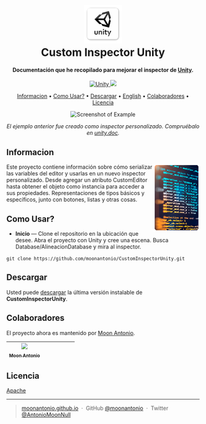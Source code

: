 <h1 align="center">
  <br>
  <a href="https://github.com/moonantonio/CustomInspectorUnity"><img src="https://github.com/moonantonio/CustomInspectorUnity/blob/master/res/logo.png?raw=true" alt="CIU" width="100"></a>
  <br>
  Custom Inspector Unity
  <br>
</h1>

<h4 align="center">Documentación que he recopilado para mejorar el inspector de <a href="https://unity.com/" target="_blank">Unity</a>.</h4>

<p align="center">
  <a href="https://unity.com/">
    <img src="https://img.shields.io/badge/Unity-2020.1-brightgreen"
         alt="Unity">
  </a>
  <a href="https://docs.unity3d.com/2019.1/Documentation/Manual/dotnetProfileSupport.html">
    <img src="https://img.shields.io/badge/.NET-4.x-blue">
  </a>
</p>

<p align="center">
  <a href="#informacion">Informacion</a> •
  <a href="#como-usar">Como Usar?</a> •
  <a href="#descargar">Descargar</a> •
  <a href="https://github.com/moonantonio/CustomInspectorUnity">English</a> •
  <a href="#colaboradores">Colaboradores</a> •
  <a href="#licencia">Licencia</a>
</p>

<p align="center"><img src="https://github.com/lPinchol/CustomInspectorUnity/blob/master/res/preview.gif" width=600 alt="Screenshot of Example"></p>

<p align="center"><em>El ejemplo anterior fue creado como inspector personalizado. Compruébalo en <a href="https://docs.unity3d.com/es/current/Manual/editor-CustomEditors.html/slate">unity.doc</a>.</em></p>

## Informacion

<img src="https://github.com/moonantonio/CustomInspectorUnity/blob/master/res/InfoLateral.png?raw=true" align="right"
     alt="InfoLateral" width="120" height="178">
     
Este proyecto contiene información sobre cómo serializar las variables del editor y usarlas en un nuevo inspector personalizado. Desde agregar un atributo CustomEditor hasta obtener el objeto como instancia para acceder a sus propiedades. Representaciones de tipos básicos y específicos, junto con botones, listas y otras cosas.

## Como Usar?

* **Inicio** — Clone el repositorio en la ubicación que desee. Abra el proyecto con Unity y cree una escena. Busca Database/AlineacionDatabase y mira al inspector.

```
git clone https://github.com/moonantonio/CustomInspectorUnity.git
```
  
## Descargar

Usted puede [descargar](https://github.com/moonantonio/CustomInspectorUnity/releases/tag/v0.0.1) la última versión instalable de **CustomInspectorUnity**.
  
## Colaboradores

El proyecto ahora es mantenido por [Moon Antonio](https://github.com/moonantonio).

<!-- ALL-CONTRIBUTORS-LIST:START - Do not remove or modify this section -->
<!-- prettier-ignore -->

| [<img src="https://avatars3.githubusercontent.com/u/7427480?s=460&u=6c19110c744836fd6265dd1b4781e6ddd22dd20a&v=4" width="100px;"/><br /><sub><b>Moon Antonio</b></sub>](https://moonantonio.github.io/)<br />  |  |  |  |  | | |
| :-----------------------------------------------------------------------------------------------------------------------------------------------------------------: | :-----------------------------------------------------------------------------------------------------------------------------------------------------------------------: | :-------------------------------------------------------------------------------------------------------------------------------------------------------------------: | :-------------------------------------------------------------------------------------------------------------------------------------------------------------: | :------------------------------------------------------------------------------------------------------------------------------------------------------------: | :---------------------------------------------------------------------------------------------------------------------------------------------------------------------------: | :-----------------------------------------------------------------------------------------------------------------------------------------------------------: |

<!-- ALL-CONTRIBUTORS-LIST:END -->


## Licencia
[Apache](https://github.com/moonantonio/CustomInspectorUnity/blob/master/LICENSE)

---

> [moonantonio.github.io](https://moonantonio.github.io/) &nbsp;&middot;&nbsp;
> GitHub [@moonantonio](https://github.com/moonantonio) &nbsp;&middot;&nbsp;
> Twitter [@AntonioMoonNull](https://twitter.com/AntonioMoonNull)
